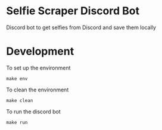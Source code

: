 # Selfie Scraper Discord Bot

Discord bot to get selfies from Discord and save them locally

# Development

To set up the environment

```
make env
```

To clean the environment

```
make clean
```

To run the discord bot

```
make run
```
